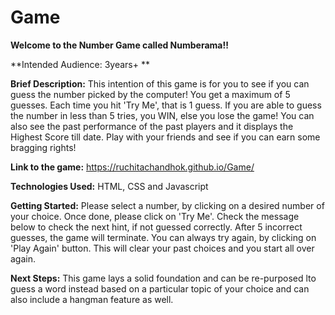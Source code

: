 # Game
**Welcome to the Number Game called Numberama!!**

**Intended Audience: 3years+ **

**Brief Description:** This intention of this game is for you to see if you can guess the number picked by the computer! You get a maximum of 5 guesses. Each time you hit 'Try Me', that is 1 guess. If you are able to guess the number in less than 5 tries, you WIN, else you lose the game! You can also see the past performance of the past players and it displays the Highest Score till date. Play with your friends and see if you can earn some bragging rights!

**Link to the game:** https://ruchitachandhok.github.io/Game/

**Technologies Used:** HTML, CSS and Javascript

**Getting Started:** Please select a number, by clicking on a desired number of your choice. Once done, please click on 'Try Me'. Check the message below to check the next hint, if not guessed correctly. After 5 incorrect guesses, the game will terminate. You can always try again, by clicking on 'Play Again' button. This will clear your past choices and you start all over again.

**Next Steps:** This game lays a solid foundation and can be re-purposed lto guess a word instead based on a particular topic of your choice and can also include a hangman feature as well. 
